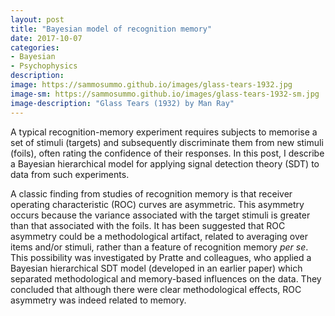 ```yaml
---
layout: post
title: "Bayesian model of recognition memory"
date: 2017-10-07
categories:
- Bayesian
- Psychophysics
description:
image: https://sammosummo.github.io/images/glass-tears-1932.jpg
image-sm: https://sammosummo.github.io/images/glass-tears-1932-sm.jpg
image-description: "Glass Tears (1932) by Man Ray"
---
```


A typical recognition-memory experiment requires subjects to memorise a set of stimuli (targets) and subsequently discriminate them from new stimuli (foils), often rating the confidence of their responses. In this post, I describe a Bayesian hierarchical model for applying signal detection theory (SDT) to data from such experiments.

A classic finding from studies of recognition memory is that receiver operating characteristic (ROC) curves are asymmetric. This asymmetry occurs because the variance associated with the target stimuli is greater than that associated with the foils. It has been suggested that ROC asymmetry could be a methodological artifact, related to averaging over items and/or stimuli, rather than a feature of recognition memory *per se*. This possibility was investigated by Pratte and colleagues, who applied a Bayesian hierarchical SDT model (developed in an earlier paper) which separated methodological and memory-based influences on the data. They concluded that although there were clear methodological effects, ROC asymmetry was indeed related to memory.